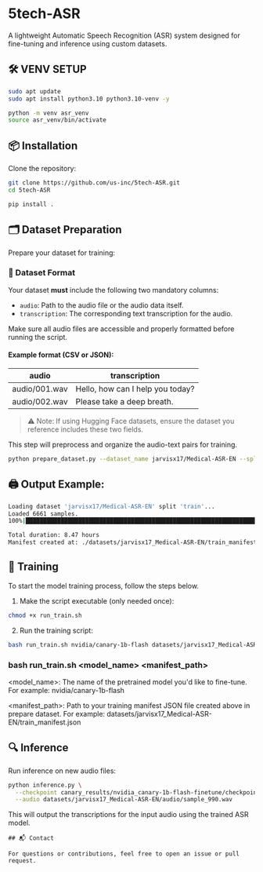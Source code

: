 # 5tech-ASR

A lightweight Automatic Speech Recognition (ASR) system designed for fine-tuning and inference using custom datasets.


## 🛠 VENV SETUP

```bash
sudo apt update
sudo apt install python3.10 python3.10-venv -y

python -m venv asr_venv
source asr_venv/bin/activate
```

## 📦 Installation

Clone the repository:

```bash
git clone https://github.com/us-inc/5tech-ASR.git
cd 5tech-ASR

pip install .

```

## 🗂 Dataset Preparation

Prepare your dataset for training:

### 📄 Dataset Format

Your dataset **must** include the following two mandatory columns:

- `audio`: Path to the audio file or the audio data itself.
- `transcription`: The corresponding text transcription for the audio.

Make sure all audio files are accessible and properly formatted before running the script.

#### Example format (CSV or JSON):

| audio               | transcription                      |
|---------------------|------------------------------------|
| audio/001.wav       | Hello, how can I help you today?   |
| audio/002.wav       | Please take a deep breath.         |

> ⚠️ Note: If using Hugging Face datasets, ensure the dataset you reference includes these two fields.

This step will preprocess and organize the audio-text pairs for training.

```bash
python prepare_dataset.py --dataset_name jarvisx17/Medical-ASR-EN --split train --data_dir ./datasets
```

## 🖨 Output Example:

```bash
Loading dataset 'jarvisx17/Medical-ASR-EN' split 'train'...
Loaded 6661 samples.
100%|███████████████████████████████████████████████████████████████████████████████████████████████████████████████████████████████████████████████████| 6661/6661 [01:05<00:00, 101.62it/s]

Total duration: 8.47 hours
Manifest created at: ./datasets/jarvisx17_Medical-ASR-EN/train_manifest.json

```

## 🧠 Training
To start the model training process, follow the steps below.
1. Make the script executable (only needed once):
```bash
chmod +x run_train.sh
```

2. Run the training script:

```bash
bash run_train.sh nvidia/canary-1b-flash datasets/jarvisx17_Medical-ASR-EN/train_manifest.json
```
###  bash run_train.sh <model_name> <manifest_path>
<model_name>: The name of the pretrained model you'd like to fine-tune. For example: nvidia/canary-1b-flash

<manifest_path>: Path to your training manifest JSON file created above in prepare dataset. For example: datasets/jarvisx17_Medical-ASR-EN/train_manifest.json



## 🔍 Inference

Run inference on new audio files:

```bash
python inference.py \
  --checkpoint canary_results/nvidia_canary-1b-flash-finetune/checkpoints/nvidia_canary-1b-flash-finetune.nemo \
  --audio datasets/jarvisx17_Medical-ASR-EN/audio/sample_990.wav

```

This will output the transcriptions for the input audio using the trained ASR model.

```
## 📬 Contact

For questions or contributions, feel free to open an issue or pull request.
